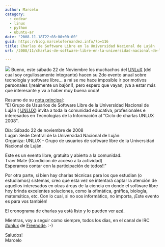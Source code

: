 ```yaml
---
author: Marcelo
category:
  - codear
  - linux
  - python
  - ubuntu-ar
date: "2008-11-18T22:08:00+00:00"
guid: https://blog.marcelofernandez.info/?p=116
title: Charlas de Software Libre en la Universidad Nacional de Luján
url: /2008/11/charlas-de-software-libre-en-la-universidad-nacional-de-lujan/

---
```

[![](http://4.bp.blogspot.com/_nDZ247g0qSM/SSM_HbbVlQI/AAAAAAAABtc/vXtkKkGJwmY/s320/unlux.jpg)](http://www.unlux.com.ar) Bueno, este sábado 22 de Noviembre los muchachos del [UNLuX](http://www.unlux.com.ar/) (del cual soy orgullosamente integrante) hacen su 2do evento anual sobre tecnología y software libre... a mí se me hace imposible ir por motivos personales (¡realmente un bajón!), pero espero que vayan, ¡va a estar más que interesante y va a haber muy buena onda!

Resumo de su [nota principal](http://unlux.com.ar/index.php?option=com_content&task=view&id=27&Itemid=1):  
"El Grupo de Usuarios de Software Libre de la Universidad Nacional de Luján ( [UNLUX](http://www.unlux.com.ar/)) invita a toda la comunidad educativa, profesionales e interesados en Tecnologías de la Información al "Ciclo de charlas UNLUX 2008".

Día: Sábado 22 de noviembre de 2008  
Lugar: Sede Central de la Universidad Nacional de Luján  
Organiza: UNLUX - Grupo de usuarios de software libre de la Universidad Nacional de Luján.

Este es un evento libre, gratuito y abierto a la comunidad.  
Traer Mate (Condicion de acceso a la actividad)  
Esperamos contar con la participación de todos!!"

Por otra parte, si bien hay charlas técnicas para los que estudian (o estudiamos) sistemas, creo que esta vez se intentará captar la atención de aquellos interesados en otras áreas de la ciencia en donde el software libre hoy brinda excelentes soluciones, como la ofimática, gráfica, biología, matemática, etc. Con lo cual, si no sos informático, no importa, ¡Este evento es para vos también!

El cronograma de charlas ya está listo y lo pueden ver [acá](http://unlux.com.ar/index.php?option=com_content&task=view&id=30&Itemid=37).

Mientras, voy a seguir como siempre, todos los días, en el canal de IRC [#unlux](http://unlux.com.ar/index.php?option=com_content&task=view&id=31&Itemid=39) de [Freenode](http://freenode.net/). :-)

Saludos!  
Marcelo
